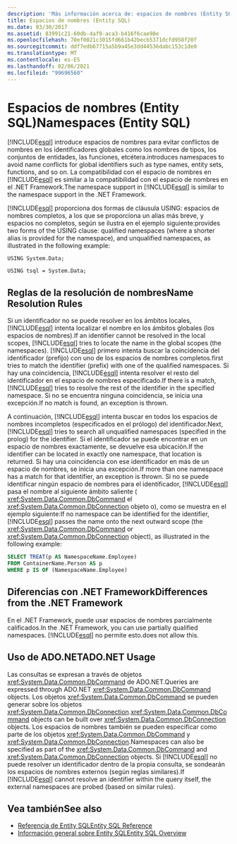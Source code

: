 ```yaml
---
description: 'Más información acerca de: espacios de nombres (Entity SQL)'
title: Espacios de nombres (Entity SQL)
ms.date: 03/30/2017
ms.assetid: 83991c21-60db-4af9-aca3-b416f6cae98e
ms.openlocfilehash: 70ef0021c3015fd661b42becb5371dcfd958f20f
ms.sourcegitcommit: ddf7edb67715a5b9a45e3dd44536dabc153c1de0
ms.translationtype: MT
ms.contentlocale: es-ES
ms.lasthandoff: 02/06/2021
ms.locfileid: "99696560"
---
```

# <a name="namespaces-entity-sql"></a><span data-ttu-id="59113-103">Espacios de nombres (Entity SQL)</span><span class="sxs-lookup"><span data-stu-id="59113-103">Namespaces (Entity SQL)</span></span>

[!INCLUDE[esql](../../../../../../includes/esql-md.md)] <span data-ttu-id="59113-104">introduce espacios de nombres para evitar conflictos de nombres en los identificadores globales como los nombres de tipos, los conjuntos de entidades, las funciones, etcétera.</span><span class="sxs-lookup"><span data-stu-id="59113-104">introduces namespaces to avoid name conflicts for global identifiers such as type names, entity sets, functions, and so on.</span></span> <span data-ttu-id="59113-105">La compatibilidad con el espacio de nombres en [!INCLUDE[esql](../../../../../../includes/esql-md.md)] es similar a la compatibilidad con el espacio de nombres en el .NET Framework.</span><span class="sxs-lookup"><span data-stu-id="59113-105">The namespace support in [!INCLUDE[esql](../../../../../../includes/esql-md.md)] is similar to the namespace support in the .NET Framework.</span></span>  
  
 [!INCLUDE[esql](../../../../../../includes/esql-md.md)] <span data-ttu-id="59113-106">proporciona dos formas de cláusula USING: espacios de nombres completos, a los que se proporciona un alias más breve, y espacios no completos, según se ilustra en el ejemplo siguiente:</span><span class="sxs-lookup"><span data-stu-id="59113-106">provides two forms of the USING clause: qualified namespaces (where a shorter alias is provided for the namespace), and unqualified namespaces, as illustrated in the following example:</span></span>  
  
 `USING System.Data;`  
  
 `USING tsql = System.Data;`  
  
## <a name="name-resolution-rules"></a><span data-ttu-id="59113-107">Reglas de la resolución de nombres</span><span class="sxs-lookup"><span data-stu-id="59113-107">Name Resolution Rules</span></span>  

 <span data-ttu-id="59113-108">Si un identificador no se puede resolver en los ámbitos locales, [!INCLUDE[esql](../../../../../../includes/esql-md.md)] intenta localizar el nombre en los ámbitos globales (los espacios de nombres).</span><span class="sxs-lookup"><span data-stu-id="59113-108">If an identifier cannot be resolved in the local scopes, [!INCLUDE[esql](../../../../../../includes/esql-md.md)] tries to locate the name in the global scopes (the namespaces).</span></span> [!INCLUDE[esql](../../../../../../includes/esql-md.md)] <span data-ttu-id="59113-109">primero intenta buscar la coincidencia del identificador (prefijo) con uno de los espacios de nombres completos.</span><span class="sxs-lookup"><span data-stu-id="59113-109">first tries to match the identifier (prefix) with one of the qualified namespaces.</span></span> <span data-ttu-id="59113-110">Si hay una coincidencia, [!INCLUDE[esql](../../../../../../includes/esql-md.md)] intenta resolver el resto del identificador en el espacio de nombres especificado.</span><span class="sxs-lookup"><span data-stu-id="59113-110">If there is a match, [!INCLUDE[esql](../../../../../../includes/esql-md.md)] tries to resolve the rest of the identifier in the specified namespace.</span></span> <span data-ttu-id="59113-111">Si no se encuentra ninguna coincidencia, se inicia una excepción.</span><span class="sxs-lookup"><span data-stu-id="59113-111">If no match is found, an exception is thrown.</span></span>  
  
 <span data-ttu-id="59113-112">A continuación, [!INCLUDE[esql](../../../../../../includes/esql-md.md)] intenta buscar en todos los espacios de nombres incompletos (especificados en el prólogo) del identificador.</span><span class="sxs-lookup"><span data-stu-id="59113-112">Next, [!INCLUDE[esql](../../../../../../includes/esql-md.md)] tries to search all unqualified namespaces (specified in the prolog) for the identifier.</span></span> <span data-ttu-id="59113-113">Si el identificador se puede encontrar en un espacio de nombres exactamente, se devuelve esa ubicación.</span><span class="sxs-lookup"><span data-stu-id="59113-113">If the identifier can be located in exactly one namespace, that location is returned.</span></span> <span data-ttu-id="59113-114">Si hay una coincidencia con ese identificador en más de un espacio de nombres, se inicia una excepción.</span><span class="sxs-lookup"><span data-stu-id="59113-114">If more than one namespace has a match for that identifier, an exception is thrown.</span></span> <span data-ttu-id="59113-115">Si no se puede identificar ningún espacio de nombres para el identificador, [!INCLUDE[esql](../../../../../../includes/esql-md.md)] pasa el nombre al siguiente ámbito saliente ( <xref:System.Data.Common.DbCommand> el <xref:System.Data.Common.DbConnection> objeto o), como se muestra en el ejemplo siguiente:</span><span class="sxs-lookup"><span data-stu-id="59113-115">If no namespace can be identified for the identifier, [!INCLUDE[esql](../../../../../../includes/esql-md.md)] passes the name onto the next outward scope (the <xref:System.Data.Common.DbCommand> or <xref:System.Data.Common.DbConnection> object), as illustrated in the following example:</span></span>  
  
```sql  
SELECT TREAT(p AS NamespaceName.Employee)  
FROM ContainerName.Person AS p  
WHERE p IS OF (NamespaceName.Employee)  
```  
  
## <a name="differences-from-the-net-framework"></a><span data-ttu-id="59113-116">Diferencias con .NET Framework</span><span class="sxs-lookup"><span data-stu-id="59113-116">Differences from the .NET Framework</span></span>  

 <span data-ttu-id="59113-117">En el .NET Framework, puede usar espacios de nombres parcialmente calificados.</span><span class="sxs-lookup"><span data-stu-id="59113-117">In the .NET Framework, you can use partially qualified namespaces.</span></span> [!INCLUDE[esql](../../../../../../includes/esql-md.md)] <span data-ttu-id="59113-118">no permite esto.</span><span class="sxs-lookup"><span data-stu-id="59113-118">does not allow this.</span></span>  
  
## <a name="adonet-usage"></a><span data-ttu-id="59113-119">Uso de ADO.NET</span><span class="sxs-lookup"><span data-stu-id="59113-119">ADO.NET Usage</span></span>  

 <span data-ttu-id="59113-120">Las consultas se expresan a través de objetos <xref:System.Data.Common.DbCommand> de ADO.NET.</span><span class="sxs-lookup"><span data-stu-id="59113-120">Queries are expressed through ADO.NET <xref:System.Data.Common.DbCommand> objects.</span></span> <span data-ttu-id="59113-121">Los objetos <xref:System.Data.Common.DbCommand> se pueden generar sobre los objetos <xref:System.Data.Common.DbConnection>.</span><span class="sxs-lookup"><span data-stu-id="59113-121"><xref:System.Data.Common.DbCommand> objects can be built over <xref:System.Data.Common.DbConnection> objects.</span></span> <span data-ttu-id="59113-122">Los espacios de nombres también se pueden especificar como parte de los objetos <xref:System.Data.Common.DbCommand> y <xref:System.Data.Common.DbConnection>.</span><span class="sxs-lookup"><span data-stu-id="59113-122">Namespaces can also be specified as part of the <xref:System.Data.Common.DbCommand> and <xref:System.Data.Common.DbConnection> objects.</span></span> <span data-ttu-id="59113-123">Si [!INCLUDE[esql](../../../../../../includes/esql-md.md)] no puede resolver un identificador dentro de la propia consulta, se sondearán los espacios de nombres externos (según reglas similares).</span><span class="sxs-lookup"><span data-stu-id="59113-123">If [!INCLUDE[esql](../../../../../../includes/esql-md.md)] cannot resolve an identifier within the query itself, the external namespaces are probed (based on similar rules).</span></span>  
  
## <a name="see-also"></a><span data-ttu-id="59113-124">Vea también</span><span class="sxs-lookup"><span data-stu-id="59113-124">See also</span></span>

- [<span data-ttu-id="59113-125">Referencia de Entity SQL</span><span class="sxs-lookup"><span data-stu-id="59113-125">Entity SQL Reference</span></span>](entity-sql-reference.md)
- [<span data-ttu-id="59113-126">Información general sobre Entity SQL</span><span class="sxs-lookup"><span data-stu-id="59113-126">Entity SQL Overview</span></span>](entity-sql-overview.md)
